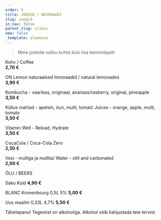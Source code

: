 ```yaml
---
order: 5
title: JOOGID / BEVERAGES
slug: joogid
in_nav: false
parent_slug: viimsi
new: false
_template: alamenuu
---
```


<div class="ellipsis"></div>

> Meie jookide valiku kohta küsi lisa teenindajalt!

Kohv / Coffee  
**2,70 €**

ON Lemon naturaalsed limonaadid / natural lemonades  
**3,90 €**

Kombucha - vaarikas, originaal, ananass/rasberry, original, pineapple  
**3,50 €**

Küllus mahlad - apelsin, õun, multi, tomati/ Juices - orange, apple, multi, tomato  
**3,50 €**

Vitamin Well - Reload, Hydrate  
**3,50 €**

CocaCola / Coca-Cola Zero  
**2,50 €**

Vesi - mulliga ja mullita/ Water - still and carbonated  
**2,00 €**

<span class="special"></span> ÕLU / BEERS

Saku Kuld   **4,90 €**

BLANC  Kronenbourg 0,5L 5% **5,00 €**

Uus maailm 0,33L 4,7%   **5,50 €**

<span class="koostis">Tähelepanu! Tegemist on alkoholiga.  Alkohol võib kahjustada teie tervist.</span>
